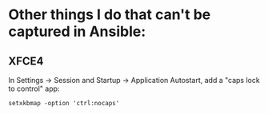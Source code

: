 # Other things I do that can't be captured in Ansible:

## XFCE4

In Settings -> Session and Startup -> Application Autostart, add a "caps lock to
control" app:

```
setxkbmap -option 'ctrl:nocaps'
```

